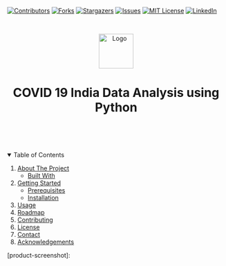 [![Contributors][contributors-shield]][contributors-url]
[![Forks][forks-shield]][forks-url]
[![Stargazers][stars-shield]][stars-url]
[![Issues][issues-shield]][issues-url]
[![MIT License][license-shield]][license-url]
[![LinkedIn][linkedin-shield]][linkedin-url]

<!-- PROJECT LOGO -->
<br />
<p align="center">
  <a href="https://github.com/an-chowdhury/COVID-19-India-Case-Study">
    <img src="images/logo.png" alt="Logo" width="80" height="80">
  </a>

  <h1 align="center">COVID 19 India Data Analysis using Python</h1>

  <p align="center">
    <br />
    <a href="https://github.com/an-chowdhury/COVID-19-India-Case-Study"></a>
    <br />
    <br />
      </p>
</p>

<!-- TABLE OF CONTENTS -->
<details open="open">
  <summary>Table of Contents</summary>
  <ol>
    <li>
      <a href="#about-the-project">About The Project</a>
      <ul>
        <li><a href="#built-with">Built With</a></li>
      </ul>
    </li>
    <li>
      <a href="#getting-started">Getting Started</a>
      <ul>
        <li><a href="#prerequisites">Prerequisites</a></li>
        <li><a href="#installation">Installation</a></li>
      </ul>
    </li>
    <li><a href="#usage">Usage</a></li>
    <li><a href="#roadmap">Roadmap</a></li>
    <li><a href="#contributing">Contributing</a></li>
    <li><a href="#license">License</a></li>
    <li><a href="#contact">Contact</a></li>
    <li><a href="#acknowledgements">Acknowledgements</a></li>
  </ol>
</details>




<!-- MARKDOWN LINKS & IMAGES -->
[contributors-shield]: https://img.shields.io/github/contributors/an-chowdhury/COVID-19-India-Case-Study?style=flat
[contributors-url]: https://github.com/an-chowdhury/COVID-19-India-Case-Study/graphs/contributors
[forks-shield]: https://img.shields.io/github/forks/an-chowdhury/COVID-19-India-Case-Study?style=for-the-badge
[forks-url]: https://github.com/an-chowdhury/COVID-19-India-Case-Study/network/members
[stars-shield]: https://img.shields.io/github/stars/an-chowdhury/COVID-19-India-Case-Study?style=for-the-badge
[stars-url]: https://github.com/an-chowdhury/COVID-19-India-Case-Study/stargazers
[issues-shield]: https://img.shields.io/github/issues/an-chowdhury/COVID-19-India-Case-Study?style=for-the-badge
[issues-url]: https://github.com/an-chowdhury/COVID-19-India-Case-Study/issues
[license-shield]: https://img.shields.io/github/license/an-chowdhury/COVID-19-India-Case-Study?style=for-the-badge
[license-url]: https://github.com/an-chowdhury/COVID-19-India-Case-Study/blob/master/LICENSE.txt
[linkedin-shield]: https://img.shields.io/badge/-LinkedIn-black.svg?style=for-the-badge&logo=linkedin&colorB=555
[linkedin-url]: https://www.linkedin.com/in/ankan-chowdhury-00bb3b141/
[product-screenshot]:
